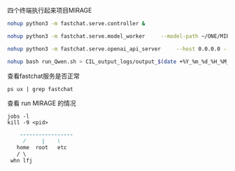 四个终端执行起来项目MIRAGE

```bash
nohup python3 -m fastchat.serve.controller &
```

```bash
nohup python3 -m fastchat.serve.model_worker     --model-path ~/ONE/MIRAGE/Qwen2-7B-Instruct &
```

```bash
nohup python3 -m fastchat.serve.openai_api_server     --host 0.0.0.0 --port 8000 &
```

```bash
nohup bash run_Qwen.sh > CIL_output_logs/output_$(date +%Y_%m_%d_%H_%M_%S).log 2>&1 &
```

查看fastchat服务是否正常

```
ps ux | grep fastchat
```

查看 run MIRAGE 的情况

```
jobs -l
kill -9 <pid>
```


```markdown
    -----------------
     /     |    \
   home  root   etc
   / \
 whn lfj
```



